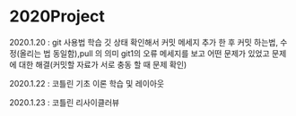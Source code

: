 # 2020Project
2020.1.20 : git 사용법 학습 깃 상태 확인해서 커밋 메세지 추가 한 후 커밋 하는법, 수정(올리는 법 동일함),pull 의 의미 git1의 오류 메세지를 보고 어떤 문제가 있었고 문제에 대한 해결(커밋할 자료가 서로 충동 할 때 문제 확인) 

2020.1.22 : 코틀린 기초 이론 학습 및 레이아웃 

2020.1.23 : 코틀린 리사이클러뷰 
